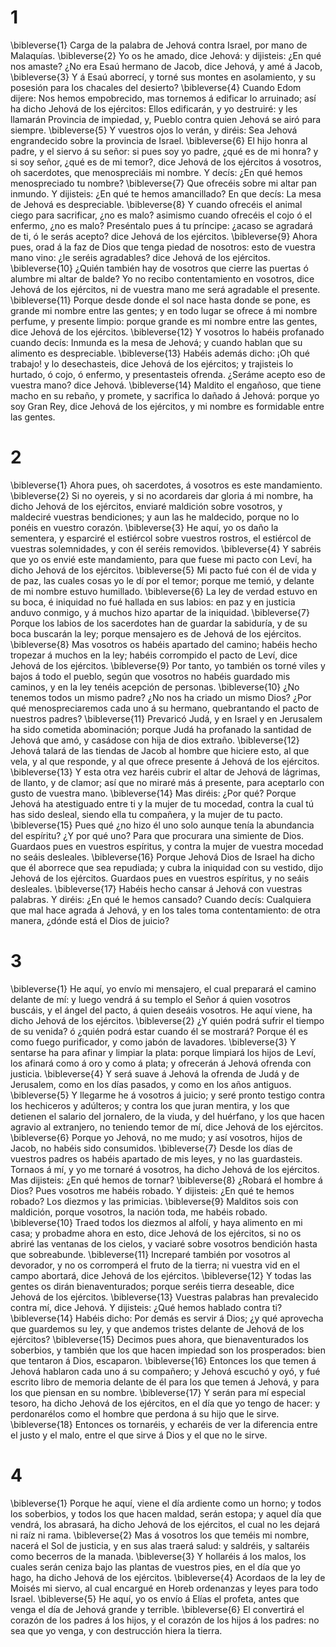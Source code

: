 # 1 
\bibleverse{1} Carga de la palabra de Jehová contra Israel, por mano de Malaquías. \bibleverse{2} Yo os he amado, dice Jehová: y dijisteis: ¿En qué nos amaste? ¿No era Esaú hermano de Jacob, dice Jehová, y amé á Jacob, \bibleverse{3} Y á Esaú aborrecí, y torné sus montes en asolamiento, y su posesión para los chacales del desierto? \bibleverse{4} Cuando Edom dijere: Nos hemos empobrecido, mas tornemos á edificar lo arruinado; así ha dicho Jehová de los ejércitos: Ellos edificarán, y yo destruiré: y les llamarán Provincia de impiedad, y, Pueblo contra quien Jehová se airó para siempre. \bibleverse{5} Y vuestros ojos lo verán, y diréis: Sea Jehová engrandecido sobre la provincia de Israel. \bibleverse{6} El hijo honra al padre, y el siervo á su señor: si pues soy yo padre, ¿qué es de mi honra? y si soy señor, ¿qué es de mi temor?, dice Jehová de los ejércitos á vosotros, oh sacerdotes, que menospreciáis mi nombre. Y decís: ¿En qué hemos menospreciado tu nombre? \bibleverse{7} Que ofrecéis sobre mi altar pan inmundo. Y dijisteis: ¿En qué te hemos amancillado? En que decís: La mesa de Jehová es despreciable. \bibleverse{8} Y cuando ofrecéis el animal ciego para sacrificar, ¿no es malo? asimismo cuando ofrecéis el cojo ó el enfermo, ¿no es malo? Preséntalo pues á tu príncipe: ¿acaso se agradará de ti, ó le serás acepto? dice Jehová de los ejércitos. \bibleverse{9} Ahora pues, orad á la faz de Dios que tenga piedad de nosotros: esto de vuestra mano vino: ¿le seréis agradables? dice Jehová de los ejércitos. \bibleverse{10} ¿Quién también hay de vosotros que cierre las puertas ó alumbre mi altar de balde? Yo no recibo contentamiento en vosotros, dice Jehová de los ejércitos, ni de vuestra mano me será agradable el presente. \bibleverse{11} Porque desde donde el sol nace hasta donde se pone, es grande mi nombre entre las gentes; y en todo lugar se ofrece á mi nombre perfume, y presente limpio: porque grande es mi nombre entre las gentes, dice Jehová de los ejércitos. \bibleverse{12} Y vosotros lo habéis profanado cuando decís: Inmunda es la mesa de Jehová; y cuando hablan que su alimento es despreciable. \bibleverse{13} Habéis además dicho: ¡Oh qué trabajo! y lo desechasteis, dice Jehová de los ejércitos; y trajisteis lo hurtado, ó cojo, ó enfermo, y presentasteis ofrenda. ¿Seráme acepto eso de vuestra mano? dice Jehová. \bibleverse{14} Maldito el engañoso, que tiene macho en su rebaño, y promete, y sacrifica lo dañado á Jehová: porque yo soy Gran Rey, dice Jehová de los ejércitos, y mi nombre es formidable entre las gentes. 

# 2 
\bibleverse{1} Ahora pues, oh sacerdotes, á vosotros es este mandamiento. \bibleverse{2} Si no oyereis, y si no acordareis dar gloria á mi nombre, ha dicho Jehová de los ejércitos, enviaré maldición sobre vosotros, y maldeciré vuestras bendiciones; y aun las he maldecido, porque no lo ponéis en vuestro corazón. \bibleverse{3} He aquí, yo os daño la sementera, y esparciré el estiércol sobre vuestros rostros, el estiércol de vuestras solemnidades, y con él seréis removidos. \bibleverse{4} Y sabréis que yo os envié este mandamiento, para que fuese mi pacto con Leví, ha dicho Jehová de los ejércitos. \bibleverse{5} Mi pacto fué con él de vida y de paz, las cuales cosas yo le dí por el temor; porque me temió, y delante de mi nombre estuvo humillado. \bibleverse{6} La ley de verdad estuvo en su boca, é iniquidad no fué hallada en sus labios: en paz y en justicia anduvo conmigo, y á muchos hizo apartar de la iniquidad. \bibleverse{7} Porque los labios de los sacerdotes han de guardar la sabiduría, y de su boca buscarán la ley; porque mensajero es de Jehová de los ejércitos. \bibleverse{8} Mas vosotros os habéis apartado del camino; habéis hecho tropezar á muchos en la ley; habéis corrompido el pacto de Leví, dice Jehová de los ejércitos. \bibleverse{9} Por tanto, yo también os torné viles y bajos á todo el pueblo, según que vosotros no habéis guardado mis caminos, y en la ley tenéis acepción de personas. \bibleverse{10} ¿No tenemos todos un mismo padre? ¿No nos ha criado un mismo Dios? ¿Por qué menospreciaremos cada uno á su hermano, quebrantando el pacto de nuestros padres? \bibleverse{11} Prevaricó Judá, y en Israel y en Jerusalem ha sido cometida abominación; porque Judá ha profanado la santidad de Jehová que amó, y casádose con hija de dios extraño. \bibleverse{12} Jehová talará de las tiendas de Jacob al hombre que hiciere esto, al que vela, y al que responde, y al que ofrece presente á Jehová de los ejércitos. \bibleverse{13} Y esta otra vez haréis cubrir el altar de Jehová de lágrimas, de llanto, y de clamor; así que no miraré más á presente, para aceptarlo con gusto de vuestra mano. \bibleverse{14} Mas diréis: ¿Por qué? Porque Jehová ha atestiguado entre ti y la mujer de tu mocedad, contra la cual tú has sido desleal, siendo ella tu compañera, y la mujer de tu pacto. \bibleverse{15} Pues qué ¿no hizo él uno solo aunque tenía la abundancia del espíritu? ¿Y por qué uno? Para que procurara una simiente de Dios. Guardaos pues en vuestros espíritus, y contra la mujer de vuestra mocedad no seáis desleales. \bibleverse{16} Porque Jehová Dios de Israel ha dicho que él aborrece que sea repudiada; y cubra la iniquidad con su vestido, dijo Jehová de los ejércitos. Guardaos pues en vuestros espíritus, y no seáis desleales. \bibleverse{17} Habéis hecho cansar á Jehová con vuestras palabras. Y diréis: ¿En qué le hemos cansado? Cuando decís: Cualquiera que mal hace agrada á Jehová, y en los tales toma contentamiento: de otra manera, ¿dónde está el Dios de juicio? 

# 3 
\bibleverse{1} He aquí, yo envío mi mensajero, el cual preparará el camino delante de mí: y luego vendrá á su templo el Señor á quien vosotros buscáis, y el ángel del pacto, á quien deseáis vosotros. He aquí viene, ha dicho Jehová de los ejércitos. \bibleverse{2} ¿Y quién podrá sufrir el tiempo de su venida? ó ¿quién podrá estar cuando él se mostrará? Porque él es como fuego purificador, y como jabón de lavadores. \bibleverse{3} Y sentarse ha para afinar y limpiar la plata: porque limpiará los hijos de Leví, los afinará como á oro y como á plata; y ofrecerán á Jehová ofrenda con justicia. \bibleverse{4} Y será suave á Jehová la ofrenda de Judá y de Jerusalem, como en los días pasados, y como en los años antiguos. \bibleverse{5} Y llegarme he á vosotros á juicio; y seré pronto testigo contra los hechiceros y adúlteros; y contra los que juran mentira, y los que detienen el salario del jornalero, de la viuda, y del huérfano, y los que hacen agravio al extranjero, no teniendo temor de mí, dice Jehová de los ejércitos. \bibleverse{6} Porque yo Jehová, no me mudo; y así vosotros, hijos de Jacob, no habéis sido consumidos. \bibleverse{7} Desde los días de vuestros padres os habéis apartado de mis leyes, y no las guardasteis. Tornaos á mí, y yo me tornaré á vosotros, ha dicho Jehová de los ejércitos. Mas dijisteis: ¿En qué hemos de tornar? \bibleverse{8} ¿Robará el hombre á Dios? Pues vosotros me habéis robado. Y dijisteis: ¿En qué te hemos robado? Los diezmos y las primicias. \bibleverse{9} Malditos sois con maldición, porque vosotros, la nación toda, me habéis robado. \bibleverse{10} Traed todos los diezmos al alfolí, y haya alimento en mi casa; y probadme ahora en esto, dice Jehová de los ejércitos, si no os abriré las ventanas de los cielos, y vaciaré sobre vosotros bendición hasta que sobreabunde. \bibleverse{11} Increparé también por vosotros al devorador, y no os corromperá el fruto de la tierra; ni vuestra vid en el campo abortará, dice Jehová de los ejércitos. \bibleverse{12} Y todas las gentes os dirán bienaventurados; porque seréis tierra deseable, dice Jehová de los ejércitos. \bibleverse{13} Vuestras palabras han prevalecido contra mí, dice Jehová. Y dijisteis: ¿Qué hemos hablado contra ti? \bibleverse{14} Habéis dicho: Por demás es servir á Dios; ¿y qué aprovecha que guardemos su ley, y que andemos tristes delante de Jehová de los ejércitos? \bibleverse{15} Decimos pues ahora, que bienaventurados los soberbios, y también que los que hacen impiedad son los prosperados: bien que tentaron á Dios, escaparon. \bibleverse{16} Entonces los que temen á Jehová hablaron cada uno á su compañero; y Jehová escuchó y oyó, y fué escrito libro de memoria delante de él para los que temen á Jehová, y para los que piensan en su nombre. \bibleverse{17} Y serán para mí especial tesoro, ha dicho Jehová de los ejércitos, en el día que yo tengo de hacer: y perdonarélos como el hombre que perdona á su hijo que le sirve. \bibleverse{18} Entonces os tornaréis, y echaréis de ver la diferencia entre el justo y el malo, entre el que sirve á Dios y el que no le sirve. 

# 4 
\bibleverse{1} Porque he aquí, viene el día ardiente como un horno; y todos los soberbios, y todos los que hacen maldad, serán estopa; y aquel día que vendrá, los abrasará, ha dicho Jehová de los ejércitos, el cual no les dejará ni raíz ni rama. \bibleverse{2} Mas á vosotros los que teméis mi nombre, nacerá el Sol de justicia, y en sus alas traerá salud: y saldréis, y saltaréis como becerros de la manada. \bibleverse{3} Y hollaréis á los malos, los cuales serán ceniza bajo las plantas de vuestros pies, en el día que yo hago, ha dicho Jehová de los ejércitos. \bibleverse{4} Acordaos de la ley de Moisés mi siervo, al cual encargué en Horeb ordenanzas y leyes para todo Israel. \bibleverse{5} He aquí, yo os envío á Elías el profeta, antes que venga el día de Jehová grande y terrible. \bibleverse{6} El convertirá el corazón de los padres á los hijos, y el corazón de los hijos á los padres: no sea que yo venga, y con destrucción hiera la tierra. 